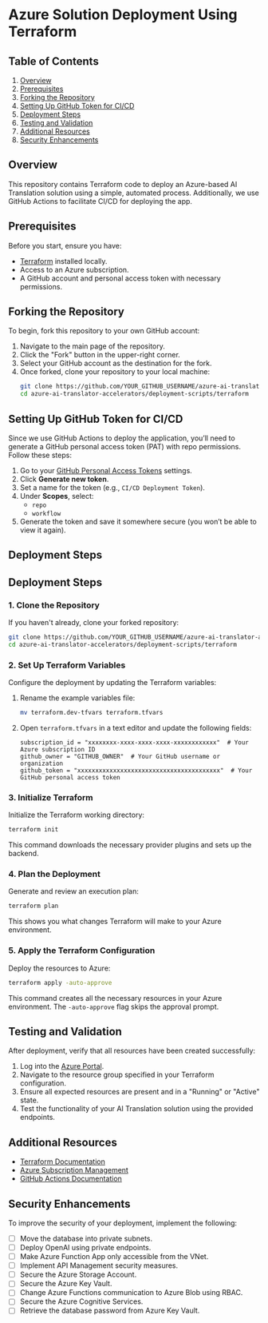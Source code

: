 # Azure Solution Deployment Using Terraform

## Table of Contents
1. [Overview](#overview)
2. [Prerequisites](#prerequisites)
3. [Forking the Repository](#forking-the-repository)
4. [Setting Up GitHub Token for CI/CD](#setting-up-github-token-for-cicd)
5. [Deployment Steps](#deployment-steps)
6. [Testing and Validation](#testing-and-validation)
7. [Additional Resources](#additional-resources)
8. [Security Enhancements](#security-enhancements)

## Overview
This repository contains Terraform code to deploy an Azure-based AI Translation solution using a simple, automated process. Additionally, we use GitHub Actions to facilitate CI/CD for deploying the app.

## Prerequisites
Before you start, ensure you have:
- [Terraform](https://www.terraform.io/downloads.html) installed locally.
- Access to an Azure subscription.
- A GitHub account and personal access token with necessary permissions.

## Forking the Repository
To begin, fork this repository to your own GitHub account:

1. Navigate to the main page of the repository.
2. Click the "Fork" button in the upper-right corner.
3. Select your GitHub account as the destination for the fork.
4. Once forked, clone your repository to your local machine:
   ```bash
   git clone https://github.com/YOUR_GITHUB_USERNAME/azure-ai-translator-accelerators.git
   cd azure-ai-translator-accelerators/deployment-scripts/terraform
   ```

## Setting Up GitHub Token for CI/CD
Since we use GitHub Actions to deploy the application, you’ll need to generate a GitHub personal access token (PAT) with repo permissions. Follow these steps:

1. Go to your [GitHub Personal Access Tokens](https://github.com/settings/tokens) settings.
2. Click **Generate new token**.
3. Set a name for the token (e.g., `CI/CD Deployment Token`).
4. Under **Scopes**, select:
   - `repo`
   - `workflow`
5. Generate the token and save it somewhere secure (you won’t be able to view it again).


## Deployment Steps

## Deployment Steps

### 1. Clone the Repository
If you haven't already, clone your forked repository:
```bash
git clone https://github.com/YOUR_GITHUB_USERNAME/azure-ai-translator-accelerators.git
cd azure-ai-translator-accelerators/deployment-scripts/terraform
```

### 2. Set Up Terraform Variables
Configure the deployment by updating the Terraform variables:

1. Rename the example variables file:
   ```bash
   mv terraform.dev-tfvars terraform.tfvars
   ```

2. Open `terraform.tfvars` in a text editor and update the following fields:
   ```hcl
   subscription_id = "xxxxxxxx-xxxx-xxxx-xxxx-xxxxxxxxxxxx"  # Your Azure subscription ID
   github_owner = "GITHUB_OWNER"  # Your GitHub username or organization
   github_token = "xxxxxxxxxxxxxxxxxxxxxxxxxxxxxxxxxxxxxxxx"  # Your GitHub personal access token
   ```

### 3. Initialize Terraform
Initialize the Terraform working directory:
```bash
terraform init
```
This command downloads the necessary provider plugins and sets up the backend.

### 4. Plan the Deployment
Generate and review an execution plan:
```bash
terraform plan
```
This shows you what changes Terraform will make to your Azure environment.

### 5. Apply the Terraform Configuration
Deploy the resources to Azure:
```bash
terraform apply -auto-approve
```
This command creates all the necessary resources in your Azure environment. The `-auto-approve` flag skips the approval prompt.



## Testing and Validation
After deployment, verify that all resources have been created successfully:
1. Log into the [Azure Portal](https://portal.azure.com/).
2. Navigate to the resource group specified in your Terraform configuration.
3. Ensure all expected resources are present and in a "Running" or "Active" state.
4. Test the functionality of your AI Translation solution using the provided endpoints.

## Additional Resources
- [Terraform Documentation](https://www.terraform.io/docs/index.html)
- [Azure Subscription Management](https://docs.microsoft.com/en-us/azure/cost-management-billing/manage/create-subscription)
- [GitHub Actions Documentation](https://docs.github.com/en/actions)

## Security Enhancements
To improve the security of your deployment, implement the following:

- [ ] Move the database into private subnets.
- [ ] Deploy OpenAI using private endpoints.
- [ ] Make Azure Function App only accessible from the VNet.
- [ ] Implement API Management security measures.
- [ ] Secure the Azure Storage Account.
- [ ] Secure the Azure Key Vault.
- [ ] Change Azure Functions communication to Azure Blob using RBAC.
- [ ] Secure the Azure Cognitive Services.
- [ ] Retrieve the database password from Azure Key Vault.